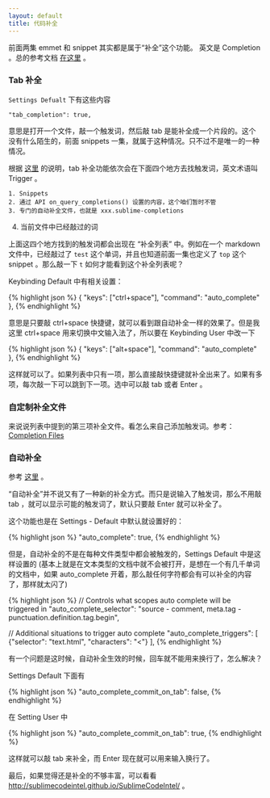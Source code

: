 ```yaml
---
layout: default
title: 代码补全
---
```


前面两集 emmet 和 snippet 其实都是属于“补全”这个功能。 英文是 Completion 。总的参考文档 [在这里](http://docs.sublimetext.info/en/latest/extensibility/completions.html) 。

### Tab 补全

`Settings Defualt` 下有这些内容

    "tab_completion": true,

意思是打开一个文件，敲一个触发词，然后敲 tab 是能补全成一个片段的。这个没有什么陌生的，前面 snippets 一集，就属于这种情况。只不过不是唯一的一种情况。

根据 [这里](http://docs.sublimetext.info/en/latest/extensibility/completions.html#sources-for-completions-and-their-priorities) 的说明，tab 补全功能依次会在下面四个地方去找触发词，英文术语叫 Trigger 。

	1. Snippets
	2. 通过 API on_query_completions() 设置的内容，这个咱们暂时不管
	3. 专门的自动补全文件，也就是 xxx.sublime-completions
  4. 当前文件中已经敲过的词

上面这四个地方找到的触发词都会出现在 “补全列表” 中。例如在一个 markdown 文件中，已经敲过了 `test` 这个单词，并且也知道前面一集也定义了 `top` 这个 snippet 。那么敲一下 `t` 如何才能看到这个补全列表呢？

Keybinding Default 中有相关设置：

{% highlight json %}
{ "keys": ["ctrl+space"], "command": "auto_complete" },
{% endhighlight %}

意思是只要敲 ctrl+space 快捷键，就可以看到跟自动补全一样的效果了。但是我这里 ctrl+space 用来切换中文输入法了，所以要在 Keybinding User 中改一下

{% highlight json %}
{ "keys": ["alt+space"], "command": "auto_complete" },
{% endhighlight %}

这样就可以了。如果列表中只有一项，那么直接敲快捷键就补全出来了。如果有多项，每次敲一下可以跳到下一项。选中可以敲 tab 或者 Enter 。

### 自定制补全文件

来说说列表中提到的第三项补全文件。看怎么来自己添加触发词。参考：[Completion Files](http://docs.sublimetext.info/en/latest/reference/completions.html)  

### 自动补全

参考 [这里](https://www.sublimetext.com/docs/3/auto_complete.html) 。

“自动补全”并不说又有了一种新的补全方式。而只是说输入了触发词，那么不用敲 tab ，就可以显示可能的触发词了，默认只要敲 Enter 就可以补全了。

这个功能也是在 Settings - Default 中默认就设置好的：

{% highlight json %}
"auto_complete": true,
{% endhighlight %}

但是，自动补全的不是在每种文件类型中都会被触发的，Settings Default 中是这样设置的
(基本上就是在文本类型的文档中就不会被打开，是想在一个有几千单词的文档中，如果 auto_complete 开着，那么敲任何字符都会有可以补全的内容了，那样就太闪了)

{% highlight json %}
// Controls what scopes auto complete will be triggered in
"auto_complete_selector": "source - comment, meta.tag - punctuation.definition.tag.begin",

// Additional situations to trigger auto complete
"auto_complete_triggers": [ {"selector": "text.html", "characters": "<"} ],
{% endhighlight %}


有一个问题是这时候，自动补全生效的时候，回车就不能用来换行了，怎么解决？

Settings Default 下面有
  
{% highlight json %}
"auto_complete_commit_on_tab": false,
{% endhighlight %}

在 Setting User 中

{% highlight json %}
"auto_complete_commit_on_tab": true,
{% endhighlight %}

这样就可以敲 tab 来补全，而 Enter 现在就可以用来输入换行了。


最后，如果觉得还是补全的不够丰富，可以看看 <http://sublimecodeintel.github.io/SublimeCodeIntel/> 。
